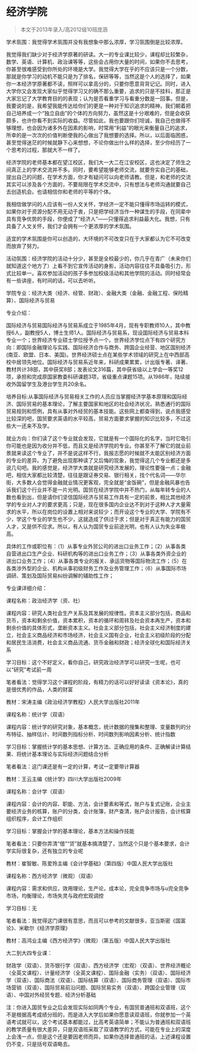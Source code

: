 
# 经济学院  

> 本文于2013年录入/高2012级10班庞涵  

学术氛围：我觉得学术氛围并没有我想象中那么浓厚，学习氛围倒是比较浓厚。

我觉得我们缺少对于经济学原著的研读。大一的专业课比较少，课程却比较繁杂，数学、英语、计算机、政治课等等，这些会占用你大量的时间，如果你不去思考，你甚至很难感受到你所处的环境是大学。我觉得大学在乎的不应该只是一个分数，那就是你学习的动机不能只是为了排名，保研等等，当然这是个人的选择了，如果你一本经济学原著都不读，照样可以拿高分的，只要你愿意背背记记。同时，进入大学你又会发现大家似乎觉得学习又的确不那么重要，追求的只是不挂科，那正是大家忘记了大学教育目的的表现；认为是否看重学习与看重分数是一回事。但是，我要说的是，我希望我能传达给你们的更是一种对于知识追求的精神，我们朝着把自己培养成一个“独立自由”的个体的方向努力，虽然这是十分艰难的，但是会收获颇多，也许你看不到实际的收益。尽管如此，我也要跟你们坦诚，我自己也做得不够理想，也会因为诸多外在因素的影响，时常用“利益”的眼光来衡量自己的追求，所幸的是一次次的价值判断使我的心做出了我想要的选择。所以，以后面临困惑，甚至觉得迷茫的时候就静下心来想想，不论你做出什么样的选择，至少你经历了一个思考的过程，那就大不一样了。

经济学院的老师基本都在望江校区，我们大一大二在江安校区，这也决定了师生之间真正上的学术交流并不多。同时，要希望能够老师交流，就要夯实自己的基础，提出自己的问题，在学术方面，你才有疑问可以向老师请教。但是，和老师的交流其实可以涉及各个方面的，不要局限在学术交流中，只有想法与老师沟通就要自己去创造机会。也请相信你和老师的平等的个体。

我相信做学问的人应该有一份人文关怀，学经济一定不能只懂得市场运转的模式，如果你对于资源分配不用无动于衷，只是把学经济当作一种谋生的手段，在同辈中具有竞争优势的手段，你便成了“经济人”——只懂得追求利益最大化。我想，只有具备了人文关怀，我们才会拥有一个更浓厚的学术氛围。

适宜的学术氛围是你可以创造的，大环境的不可改变只在于大家都认为它不可改变而放弃了努力。

活动氛围：经济学院的活动十分少，甚至是全校最少的，你几乎在青广（未来你们就知道这个地方了）上看不到它宣传活动的身影，活动内容往往不具备吸引力，形式比较单一。喜欢参加活动的孩子多参加校级活动和其他学院的活动。同时经常会有一些讲座，有时间的话，可以去听听。

学院专业：经济大类（经济、经管、财政）、金融大类（金融、金融工程、保险精算）、国际经济与贸易

专业介绍：

国际经济与贸易国际经济与贸易系成立于1985年4月，现有专职教师10人，其中教授6人，副教授5人，博士生师1人。国际经济与贸易系，现设国际经济与贸易本科专业一个；世界经济专业硕士学位授予点一个。世界经济学位点下有四个研究方向：即国际金融理论与实践、国际经济合作与商务、跨国企业经营、地区国别经济(南亚、欧盟、日本、美国)。世界经济硕士点在某些学术领域的研究上在中西部高校中居领先地位。国际经济与贸易系近年来，科研成果累累，计出版专著、译著、教材共计38部，其中获奖8部；发表论文316篇，其中获省级以上学会一等奖12项，承担和完成原国家教委科研课题3项，省级重点课题15项。从1986年，陆续接收外国留学生及港台学生共20余名。

培养目标:从事国际经济与贸易相关工作的人员应当掌握经济学基本原理和国际经济、国际贸易的基本理论，了解主要国家和地区的社会经济状况，熟悉通行的国际贸易规则和惯例，具有从事对外经贸的基本技能。这些网上都查得到，说点我感受比较深的吧，国贸要求英语的水平较高，贸易方面要求掌握的知识比较多，不过这些大一还来不及学。

就业方向：你们读了这个专业就会发现，它就是有一个国际化的名字，当时它吸引你可能也是因为收分并不低，而且又是经济学院的专业。你甚至不了解它的就业前景就来读这个专业了，并不是说这样不行，我报志愿的时候就不太能区别经济方面的专业的差异。为了避免出现那种读了又后悔的现象，我觉得这几个专业都还是多说几句吧。我的感觉是，经济学大类就是研究经济发展的，理论性要强一点；金融吧，相信大家都比较清楚，往往是跟证券交易、银行相关，找个代名词——华尔街，大多数人会觉得金融就业情况更客观，完全就是“金饭碗”，但是金融风暴也告诉我们这个行业并不是一片光明。国贸在经济学院中并不热门，从每年转专业的人数也看到出，但是请你们坚信国际经济与贸易工作具有一定的前景，相比其他经济学的专业对人才的要求更高；只是，现在很多国内企业达不到对于这种人才大量需求的水平，所以在岗位的设置上相对来说较少；而开设这个专业的大学、学院有不少，学这个专业的学生也不少，这就造成了供过于求；但是对于真正有能力的国贸人才，又是供不应求。所以，有人认为国贸专业前途光明，也有人认为失业率极高。

具体的工作或职位有：（1）从事专业外贸公司的进出口业务工作；（2）从事各类自营进出口生产企业、科研机构等的进出口业务工作；（3）从事各类外资企业的进出口业务工作；（4）从事各类专业的报关、承运货物等国际物流工作；（5）在各类涉外型的企业、机构从事初级财务工作及业务管理工作；（6）从事国际市场调研、策划及国际贸易纠纷调解的辅助性工作；

专业课详细介绍：

课程名称：政治经济学（资、社）

课程内容：研究人类社会生产关系及其发展的规律性。资本主义部分包括，商品和货币，资本和剩余价值，资本累积，资本的循环和周转及社会资本再生产，资本和剩余价值的具体形式，垄断资本主义。社会主义部分包括，社会主义经济制度的建立，社会主义商品经济和市场经济，社会主义国有企业，社会主义初级阶段的分配和居民生活消费，社会主义商品流通、货币金融和财政；经济全球化和国际经济关系

学习目标：这个不好定义，看你自己，研究政治经济学可以研究一生呢，也可以“研究”考试前一周

笔者看法：觉得学习这个课程的阶段，有精力的话可以好好读读《资本论》，真的是很优秀的作品，人类的财富

教材：宋涛主编《政治经济学教程》人民大学出版社2011年

课程名称：统计学（双语）

课程内容：统计学的研究对象，基本概念，统计数据的搜集和整理、变量数列的分布特征、抽样估计、时间数列指标分析、时间数列影响因素分析、统计指数

学习目标：掌握统计学的基本思想、计算方法、正确应用的条件、正确解读计算结果、将统计基本理论与实际经济问题结合分析

笔者看法：这门课还是有一定的计算，考试一定要带计算器

教材：王云主编《统计学》四川大学出版社2009年

课程名称：会计学（双语）

课程内容：会计的内容、职能、方法，会计要素和等式，账户与复式记账，企业主要经济业务的核算，账户的分类，会计账簿，财产查清，账户会计报告，会计核算组织程序，会计工作组织

学习目标：掌握会计学的基本理论，基本方法和操作技能

笔者看法：只要你弄清“借”“贷”就基本搞清楚了，当然这个只是个基本要求，会计学实际很复杂，还有独立的专业呢

教材：崔智敏、陈爱玲主编《会计学基础》（第四版）中国人民大学出版社

课程名称：西方经济学（微观）（双语）

课程内容：需求和供应，效用理论，生产论，成本论，完全竞争市场与u完全竞争市场，均衡理论，市场失灵与政府宏观调控

学习目标：无

笔者看法：我觉得这门课很有意思，而且可以参考的文献很多，亚当斯密《国富论》、米歇尔《经济学原理》

教材：高鸿业主编《西方经济学》（微观）（第五版）中国人民大学出版社

大二到大四专业课：

财政学（双语）、货币银行学（双语）、西方经济学（宏观）（双语）、世界经济概论（全英文课程）、计量经济学（全英文课程）、国际金融（实务）（双语）、国际经济学（双语）、国际商法（双语）、国际结算（双语）、国际商务管理（双语）、国际市场营销（双语）、国际贸易前沿问题、国际贸易实务（双语）、跨国企业管理（双语）、中国对外经贸专题、经济分析基础

注：你进入国贸专业之后会发现实际如同两个专业，有国贸普通班和双语班，这个不是根据高考成绩分班的，而是进入大学后如果你愿意读双语班，你就参加一个英语考试就可以，这个考试基本都能过，比高考英语简单；不能认为普通班和双语班的教学质量有很大差异，只是双语班采取了双语教学的方式，可能在专业上的深度上会浅一点，但是这个还是要因老师而异。如果你选择普通班的话，上述课程设置仍不变，只是括号双语略去。


